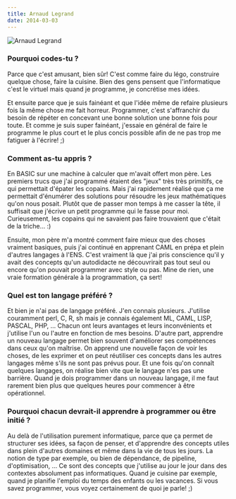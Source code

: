 ```yaml
---
title: Arnaud Legrand
date: 2014-03-03
---
```


![Arnaud Legrand](http://mescal.imag.fr/membres/arnaud.legrand/img/arnaud_web.jpg)

### Pourquoi codes-tu ?

Parce que c'est amusant, bien sûr! C'est comme faire du légo,
construire quelque chose, faire la cuisine. Bien des gens pensent que
l'informatique c'est le virtuel mais quand je programme, je concrétise
mes idées.

Et ensuite parce que je suis fainéant et que l'idée même de refaire
plusieurs fois la même chose me fait horreur. Programmer, c'est
s'affranchir du besoin de répéter en concevant une bonne solution une
bonne fois pour toute. Et comme je suis super fainéant, j'essaie en
général de faire le programme le plus court et le plus concis possible
afin de ne pas trop me fatiguer à l'écrire! ;)

### Comment as-tu appris ?

En BASIC sur une machine à calculer que m'avait offert mon père. Les
premiers trucs que j'ai programmé étaient des "jeux" très très
primitifs, ce qui permettait d'épater les copains. Mais j'ai
rapidement réalisé que ça me permettait d'énumérer des solutions pour
résoudre les jeux mathématiques qu'on nous posait. Plutôt que de
passer mon temps à me casser la tête, il suffisait que j'écrive un
petit programme qui le fasse pour moi. Curieusement, les copains qui
ne savaient pas faire trouvaient que c'était de la triche... :)

Ensuite, mon père m'a montré comment faire mieux que des choses
vraiment basiques, puis j'ai continué en apprenant CAML en prépa et
plein d'autres langages à l'ENS. C'est vraiment là que j'ai pris
conscience qu'il y avait des concepts qu'un autodidacte ne
découvrirait pas tout seul ou encore qu'on pouvait programmer avec
style ou pas. Mine de rien, une vraie formation générale à la
programmation, ça sert!

### Quel est ton langage préféré ?

Et bien je n'ai pas de langage préféré. J'en connais plusieurs.
J'utilise couramment perl, C, R, sh mais je connais également ML,
CAML, LISP, PASCAL, PHP, ... Chacun ont leurs avantages et leurs
inconvénients et j'utilise l'un ou l'autre en fonction de mes besoins.
D'autre part, apprendre un nouveau langage permet bien souvent
d'améliorer ses compétences dans ceux qu'on maîtrise. On apprend une
nouvelle façon de voir les choses, de les exprimer et on peut
réutiliser ces concepts dans les autres langages même s'ils ne sont
pas prévus pour. Et une fois qu'on connaît quelques langages, on
réalise bien vite que le langage n'es pas une barrière. Quand je dois
programmer dans un nouveau langage, il me faut rarement bien plus que
quelques heures pour commencer à être opérationnel.

### Pourquoi chacun devrait-il apprendre à programmer ou être initié ?

Au delà de l'utilisation purement informatique, parce que ça permet de
structurer ses idées, sa façon de penser, et d'apprendre des concepts
utiles dans plein d'autres domaines et même dans la vie de tous les
jours. La notion de type par exemple, ou bien de dépendance, de
pipeline, d'optimisation, ... Ce sont des concepts que j'utilise au
jour le jour dans des contextes absolument pas informatiques. Quand je
cuisine par exemple, quand je planifie l'emploi du temps des enfants
ou les vacances. Si vous savez programmer, vous voyez certainement de
quoi je parle! ;)
